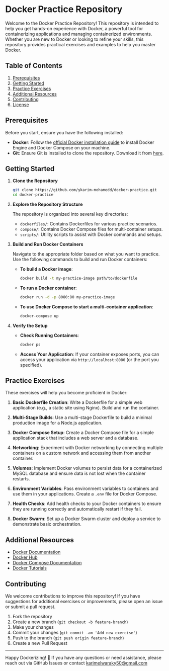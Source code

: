 # Docker Practice Repository

Welcome to the Docker Practice Repository! This repository is intended to help you get hands-on experience with Docker, a powerful tool for containerizing applications and managing containerized environments. Whether you are new to Docker or looking to refine your skills, this repository provides practical exercises and examples to help you master Docker.

## Table of Contents

1. [Prerequisites](#prerequisites)
2. [Getting Started](#getting-started)
3. [Practice Exercises](#practice-exercises)
4. [Additional Resources](#additional-resources)
5. [Contributing](#contributing)
6. [License](#license)

## Prerequisites

Before you start, ensure you have the following installed:

- **Docker**: Follow the [official Docker installation guide](https://docs.docker.com/get-docker/) to install Docker Engine and Docker Compose on your machine.
- **Git**: Ensure Git is installed to clone the repository. Download it from [here](https://git-scm.com/downloads).

## Getting Started

1. **Clone the Repository**

   ```bash
   git clone https://github.com/ykarim-mohamedd/docker-practice.git
   cd docker-practice
   ```

2. **Explore the Repository Structure**

   The repository is organized into several key directories:

   - `dockerfiles/`: Contains Dockerfiles for various practice scenarios.
   - `compose/`: Contains Docker Compose files for multi-container setups.
   - `scripts/`: Utility scripts to assist with Docker commands and setups.

3. **Build and Run Docker Containers**

   Navigate to the appropriate folder based on what you want to practice. Use the following commands to build and run Docker containers:

   - **To build a Docker image**:

     ```bash
     docker build -t my-practice-image path/to/dockerfile
     ```

   - **To run a Docker container**:

     ```bash
     docker run -d -p 8080:80 my-practice-image
     ```

   - **To use Docker Compose to start a multi-container application**:

     ```bash
     docker-compose up
     ```

4. **Verify the Setup**

   - **Check Running Containers**:

     ```bash
     docker ps
     ```

   - **Access Your Application**: If your container exposes ports, you can access your application via `http://localhost:8080` (or the port you specified).

## Practice Exercises

These exercises will help you become proficient in Docker:

1. **Basic Dockerfile Creation**: Write a Dockerfile for a simple web application (e.g., a static site using Nginx). Build and run the container.

2. **Multi-Stage Builds**: Use a multi-stage Dockerfile to build a minimal production image for a Node.js application.

3. **Docker Compose Setup**: Create a Docker Compose file for a simple application stack that includes a web server and a database.

4. **Networking**: Experiment with Docker networking by connecting multiple containers on a custom network and accessing them from another container.

5. **Volumes**: Implement Docker volumes to persist data for a containerized MySQL database and ensure data is not lost when the container restarts.

6. **Environment Variables**: Pass environment variables to containers and use them in your applications. Create a `.env` file for Docker Compose.

7. **Health Checks**: Add health checks to your Docker containers to ensure they are running correctly and automatically restart if they fail.

8. **Docker Swarm**: Set up a Docker Swarm cluster and deploy a service to demonstrate basic orchestration.

## Additional Resources

- [Docker Documentation](https://docs.docker.com/)
- [Docker Hub](https://hub.docker.com/)
- [Docker Compose Documentation](https://docs.docker.com/compose/)
- [Docker Tutorials](https://www.docker.com/resources/what-container)

## Contributing

We welcome contributions to improve this repository! If you have suggestions for additional exercises or improvements, please open an issue or submit a pull request.

1. Fork the repository
2. Create a new branch (`git checkout -b feature-branch`)
3. Make your changes
4. Commit your changes (`git commit -am 'Add new exercise'`)
5. Push to the branch (`git push origin feature-branch`)
6. Create a new Pull Request


---

Happy Dockerizing! 🐳 If you have any questions or need assistance, please reach out via GitHub Issues or contact karimelwaraky50@gmail.com
